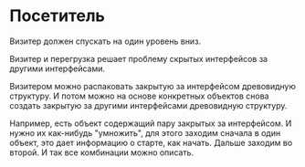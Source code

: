# Посетитель

Визитер должен спускать на один уровень вниз.

Визитер и перегрузка решает проблему скрытых интерфейсов за другими интерфейсами.

Визитером можно распаковать закрытую за интерфейсом древовидную структуру.
И потом можно на основе конкретных объектов снова создать закрытую за другими интерфейсами древовидную структуру.

Например, есть объект содержащий пару закрытых за интерфейсом.
И нужно их как-нибудь "умножить", для этого заходим сначала в один объект, это дает информацию о старте, как начать.
Дальше заходим во второй.
И так все комбинации можно описать.